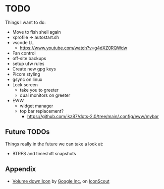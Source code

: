 # TODO

Things I want to do:

- Move to fish shell again
- xprofile -> autostart.sh
- vscode LL
  - https://www.youtube.com/watch?v=g4dXZ0RQWdw
- Fan control
- off-site backups
- setup ufw rules
- Create new gpg keys
- Picom styling
- gsync on linux
- Lock screen
	- take you to greeter
	- dual monitors on greeter
- EWW
	- widget manager
	- top bar replacement? 
	  - https://github.com/ikz87/dots-2.0/tree/main/.config/eww/mybar

## Future TODOs

Things really in the future we can take a look at:

- BTRFS and timeshift snapshots

## Appendix

- <a href="https://iconscout.com/icons/volume-down" target="_blank">Volume down Icon</a> by <a href="https://iconscout.com/contributors/google-inc">Google Inc.</a> on <a href="https://iconscout.com">IconScout</a>
